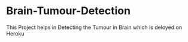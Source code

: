 # Brain-Tumour-Detection
This Project helps in Detecting the Tumour in Brain which is deloyed on Heroku
